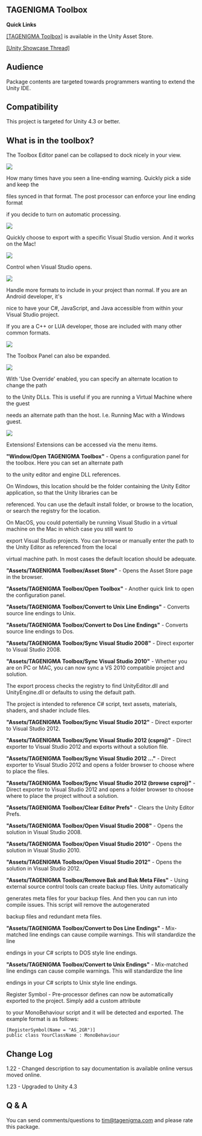 TAGENIGMA Toolbox
-----------------


**Quick Links**

<a target=_blank href="https://www.assetstore.unity3d.com/#/content/1867">[TAGENIGMA Toolbox]</a> is available in the Unity Asset Store.

<a target=_blank href="http://forum.unity3d.com/threads/101485-Sync-VS2010-From-Mac">[Unity Showcase Thread]</a>

Audience
--------

Package contents are targeted towards programmers wanting to extend the Unity IDE.


Compatibility
-------------

This project is targeted for Unity 4.3 or better.


What is in the toolbox?
----------------------------

The Toolbox Editor panel can be collapsed to dock nicely in your view.

<img src="http://d3j5vwomefv46c.cloudfront.net/photos/large/817180615.png?1382592114"/>

How many times have you seen a line-ending warning. Quickly pick a side and keep the

files synced in that format. The post processor can enforce your line ending format

if you decide to turn on automatic processing.

<img src="http://d3j5vwomefv46c.cloudfront.net/photos/large/817180704.png?1382592170"/>

Quickly choose to export with a specific Visual Studio version. And it works on the Mac!

<img src="http://d3j5vwomefv46c.cloudfront.net/photos/large/817180801.png?1382592215"/>

Control when Visual Studio opens.

<img src="http://d3j5vwomefv46c.cloudfront.net/photos/large/817180926.png?1382592276"/>

Handle more formats to include in your project than normal. If you are an Android developer, it's

nice to have your C#, JavaScript, and Java accessible from within your Visual Studio project.

If you are a C++ or LUA developer, those are included with many other common formats.

<img src="http://d3j5vwomefv46c.cloudfront.net/photos/large/817181019.png?1382592307"/>

The Toolbox Panel can also be expanded.

<img src="http://d3j5vwomefv46c.cloudfront.net/photos/large/817192668.png?1382598400"/>

With 'Use Override' enabled, you can specify an alternate location to change the path

to the Unity DLLs. This is useful if you are running a Virtual Machine where the guest

needs an alternate path than the host. I.e. Running Mac with a Windows guest.

<img src="http://d3j5vwomefv46c.cloudfront.net/photos/large/817193089.png?1382598602"/>

Extensions! Extensions can be accessed via the menu items.


**"Window/Open TAGENIGMA Toolbox"** - Opens a configuration panel for the toolbox. Here you can set an alternate path

to the unity editor and engine DLL references.

On Windows, this location should be the folder containing the Unity Editor application, so that the Unity libraries can be

referenced. You can use the default install folder, or browse to the location, or search the registry for the location.

On MacOS, you could potentially be running Visual Studio in a virtual machine on the Mac in which case you still want to

export Visual Studio projects. You can browse or manually enter the path to the Unity Editor as referenced from the local

virtual machine path. In most cases the default location should be adequate.

**"Assets/TAGENIGMA Toolbox/Asset Store"** - Opens the Asset Store page in the browser.

**"Assets/TAGENIGMA Toolbox/Open Toolbox"** - Another quick link to open the configuration panel.

**"Assets/TAGENIGMA Toolbox/Convert to Unix Line Endings"** - Converts source line endings to Unix.

**"Assets/TAGENIGMA Toolbox/Convert to Dos Line Endings"** - Converts source line endings to Dos.

**"Assets/TAGENIGMA Toolbox/Sync Visual Studio 2008"** - Direct exporter to Visual Studio 2008.


**"Assets/TAGENIGMA Toolbox/Sync Visual Studio 2010"** - Whether you are on PC or MAC, you can now sync a VS 2010 compatible project and solution.

The export process checks the registry to find UnityEditor.dll and UnityEngine.dll or defaults to using the default path.

The project is intended to reference C# script, text assets, materials, shaders, and shader include files.


**"Assets/TAGENIGMA Toolbox/Sync Visual Studio 2012"** - Direct exporter to Visual Studio 2012.

**"Assets/TAGENIGMA Toolbox/Sync Visual Studio 2012 (csproj)"** - Direct exporter to Visual Studio 2012 and exports without a solution file.

**"Assets/TAGENIGMA Toolbox/Sync Visual Studio 2012 ..."** - Direct exporter to Visual Studio 2012 and opens a folder browser to choose where to place the files.

**"Assets/TAGENIGMA Toolbox/Sync Visual Studio 2012 (browse csproj)"** - Direct exporter to Visual Studio 2012 and opens a folder browser to choose where to place the project without a solution.


**"Assets/TAGENIGMA Toolbox/Clear Editor Prefs"** - Clears the Unity Editor Prefs.


**"Assets/TAGENIGMA Toolbox/Open Visual Studio 2008"** - Opens the solution in Visual Studio 2008.

**"Assets/TAGENIGMA Toolbox/Open Visual Studio 2010"** - Opens the solution in Visual Studio 2010.

**"Assets/TAGENIGMA Toolbox/Open Visual Studio 2012"** - Opens the solution in Visual Studio 2012.


**"Assets/TAGENIGMA Toolbox/Remove Bak and Bak Meta Files"** - Using external source control tools can create backup files. Unity automatically

generates meta files for your backup files. And then you can run into compile issues. This script will remove the autogenerated

backup files and redundant meta files.


**"Assets/TAGENIGMA Toolbox/Convert to Dos Line Endings"** - Mix-matched line endings can cause compile warnings. This will standardize the line

endings in your C# scripts to DOS style line endings.


**"Assets/TAGENIGMA Toolbox/Convert to Unix Endings"** - Mix-matched line endings can cause compile warnings. This will standardize the line

endings in your C# scripts to Unix style line endings.


Register Symbol - Pre-processor defines can now be automatically exported to the project.  Simply add a custom attribute

to your MonoBehaviour script and it will be detected and exported. The example format is as follows:

```
[RegisterSymbol(Name = "AS_2GR")]
public class YourClassName : MonoBehaviour
```


Change Log
----------

1.22 - Changed description to say documentation is available online versus moved online.

1.23 - Upgraded to Unity 4.3


Q & A
-----

You can send comments/questions to tim@tagenigma.com and please rate this package.
